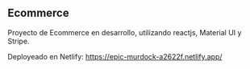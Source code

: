 ## Ecommerce

Proyecto de Ecommerce en desarrollo, utilizando reactjs, Material UI y Stripe.

Deployeado en Netlify: https://epic-murdock-a2622f.netlify.app/
